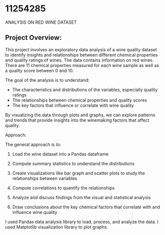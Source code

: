 # 11254285
ANALYSIS ON RED WINE DATASET

## Project Overview:

This project involves an exploratory data analysis of a wine quality dataset to identify insights and relationships between different chemical properties and quality ratings of wines. The data contains information on red wines. There are 11 chemical properties measured for each wine sample as well as a quality score between 0 and 10.

The goal of the analysis is to understand:

- The characteristics and distributions of the variables, especially quality ratings
- The relationships between chemical properties and quality scores
- The key factors that influence or correlate with wine quality

By visualizing the data through plots and graphs, we can explore patterns and trends that provide insights into the winemaking factors that affect quality.

Approach:

The general approach is to:

1. Load the wine dataset into a Pandas dataframe

2. Compute summary statistics to understand the distributions

3. Create visualizations like bar graph and scatter plots to study the relationships 
   between variables
   
4. Compute correlations to quantify the relationships

5. Analyze and discuss findings from the visual and statistical analysis

6. Draw conclusions about the key chemical factors that correlate with and influence wine 
   quality
   
I used  Pandas data analysis library  to load, process, and analyze the data.
I used Matplotlib visualization library  to plot  graphs. 
